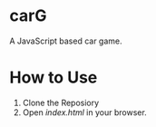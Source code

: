 # carG
A JavaScript based car game.

# How to Use
1. Clone the Reposiory
2. Open *index.html* in your browser.
